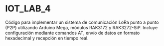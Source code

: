 # IOT_LAB_4
Código para implementar un sistema de comunicación LoRa punto a punto (P2P) utilizando Arduino Mega, módulos RAK3172 y RAK3272-SiP. Incluye configuración mediante comandos AT, envío de datos en formato hexadecimal y recepción en tiempo real.

